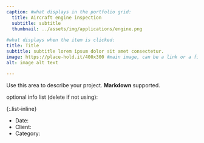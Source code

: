 ```yaml
---
caption: #what displays in the portfolio grid:
  title: Aircraft engine inspection
  subtitle: subtitle
  thumbnail: ../assets/img/applications/engine.png
  
#what displays when the item is clicked:
title: Title
subtitle: subtitle lorem ipsum dolor sit amet consectetur.
image: https://place-hold.it/400x300 #main image, can be a link or a file in assets/img/portfolio
alt: image alt text

---
```

Use this area to describe your project. **Markdown** supported.

optional info list (delete if not using):

{:.list-inline} 
- Date: 
- Client: 
- Category: 

